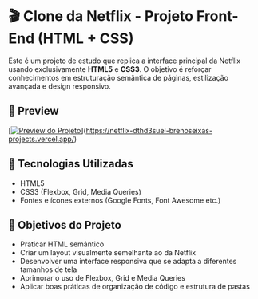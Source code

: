# 🎬 Clone da Netflix - Projeto Front-End (HTML + CSS)

Este é um projeto de estudo que replica a interface principal da Netflix usando exclusivamente **HTML5** e **CSS3**. O objetivo é reforçar conhecimentos em estruturação semântica de páginas, estilização avançada e design responsivo.

## 📸 Preview

[[![Preview do Projeto](./Imagens%20usadas/Print.png)](https://netflix-dthd3suel-brenoseixas-projects.vercel.app/)](https://netflix-dthd3suel-brenoseixas-projects.vercel.app/)

## 🚀 Tecnologias Utilizadas

- HTML5
- CSS3 (Flexbox, Grid, Media Queries)
- Fontes e ícones externos (Google Fonts, Font Awesome etc.)


## 🎯 Objetivos do Projeto

- Praticar HTML semântico
- Criar um layout visualmente semelhante ao da Netflix
- Desenvolver uma interface responsiva que se adapta a diferentes tamanhos de tela
- Aprimorar o uso de Flexbox, Grid e Media Queries
- Aplicar boas práticas de organização de código e estrutura de pastas


